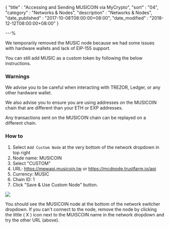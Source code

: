 {
"title"       : "Accessing and Sending MUSICOIN via MyCrypto",
"sort"        : "04",
"category"    : "Networks & Nodes",
"description" : "Networks & Nodes",
"date_published" : "2017-10-08T08:00:00+08:00",
"date_modified" : "2018-12-12T08:00:00+08:00"
}

---%


We temporarily removed the MUSIC node because we had some issues with hardware wallets and lack of EIP-155 support.

You can still add MUSIC as a custom token by following the below instructions.

### Warnings

We advise you to be careful when interacting with TREZOR, Ledger, or any other hardware wallet.

We also advise you to ensure you are using addresses on the MUSICOIN chain that are different than your ETH or EXP addresses.


Any transactions sent on the MUSICOIN chain can be replayed on a different chain.

### How to

1. Select `Add Custom Node` at the very bottom of the network dropdown in top right
2. Node name: MUSICOIN
3. Select "CUSTOM"
4. URL: https://mewapi.musicoin.tw or https://mcdnode.trustfarm.io/api
5. Currency: MUSIC
6. Chain ID: 1
7. Click "Save & Use Custom Node" button.

![](https://i.imgur.com/CH2sfsd.png)

You should see the MUSICOIN node at the bottom of the network switcher dropdown. If you can't connect to the node, remove the node by clicking the little ( X ) icon next to the MUISCOIN name in the network dropdown and try the other URL (above).

